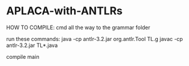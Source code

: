 APLACA-with-ANTLRs
==================

HOW TO COMPILE:
cmd all the way to the grammar folder

run these commands:
  java -cp antlr-3.2.jar org.antlr.Tool TL.g
  javac -cp antlr-3.2.jar TL*.java

compile main

<more to follow>
